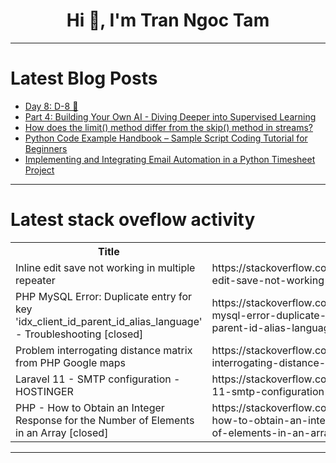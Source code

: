 <h1 align="center">Hi 👋, I'm Tran Ngoc Tam</h1>

---

# Latest Blog Posts 
<!-- BLOG-POST-LIST:START -->
- [Day 8: D-8 🎱](https://dev.to/valeriavg/day-8-d-8-4dfp)
- [Part 4: Building Your Own AI - Diving Deeper into Supervised Learning](https://dev.to/trixsec/part-4-building-your-own-ai-diving-deeper-into-supervised-learning-9e9)
- [How does the limit&lpar;&rpar; method differ from the skip&lpar;&rpar; method in streams?](https://dev.to/realnamehidden1_61/how-does-the-limit-method-differ-from-the-skip-method-in-streams-3lgg)
- [Python Code Example Handbook – Sample Script Coding Tutorial for Beginners](https://dev.to/askyt/python-code-example-handbook-sample-script-coding-tutorial-for-beginners-4fnn)
- [Implementing and Integrating Email Automation in a Python Timesheet Project](https://dev.to/fahadalikhanca/implementing-and-integrating-email-automation-in-a-python-timesheet-project-4bbb)
<!-- BLOG-POST-LIST:END -->

---

# Latest stack oveflow activity
<table>
  <tr><th>Title</th><th>Link</th></tr>
  <!-- STACKOVERFLOW:START --><tr><td>Inline edit save not working in multiple repeater</td><td>https://stackoverflow.com/questions/79261807/inline-edit-save-not-working-in-multiple-repeater</td></tr><tr><td>PHP MySQL Error: Duplicate entry for key &#39;idx_client_id_parent_id_alias_language&#39; - Troubleshooting [closed]</td><td>https://stackoverflow.com/questions/79261615/php-mysql-error-duplicate-entry-for-key-idx-client-id-parent-id-alias-language</td></tr><tr><td>Problem interrogating distance matrix from PHP Google maps</td><td>https://stackoverflow.com/questions/79261494/problem-interrogating-distance-matrix-from-php-google-maps</td></tr><tr><td>Laravel 11 - SMTP configuration - HOSTINGER</td><td>https://stackoverflow.com/questions/79261455/laravel-11-smtp-configuration-hostinger</td></tr><tr><td>PHP - How to Obtain an Integer Response for the Number of Elements in an Array [closed]</td><td>https://stackoverflow.com/questions/79261326/php-how-to-obtain-an-integer-response-for-the-number-of-elements-in-an-array</td></tr><!-- STACKOVERFLOW:END -->
</table>

---


